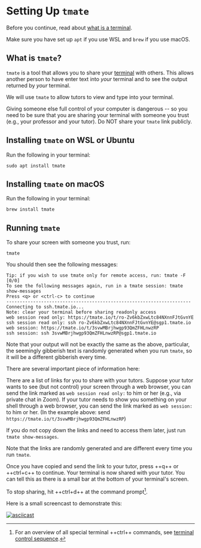 # Setting Up `tmate`

Before you continue, read about [what is a terminal](shell.md).

Make sure you have set up `apt` if you use WSL and `brew` if you use macOS.

## What is `tmate`?

`tmate` is a tool that allows you to share your [terminal](shell.md) with others.  This allows another person to have enter text into _your_ terminal and to see the output returned by _your_ terminal.

We will use `tmate` to allow tutors to view and type into your terminal.  

Giving someone else full control of your computer is dangerous -- so you need to be sure that you are sharing your terminal with someone you trust (e.g., your professor and your tutor).  Do NOT share your `tmate` link publicly.

## Installing `tmate` on WSL or Ubuntu

Run the following in your terminal:
```
sudo apt install tmate
```

## Installing `tmate` on macOS

Run the following in your terminal:
```
brew install tmate
```

## Running `tmate`

To share your screen with someone you trust, run:

```
tmate
```

You should then see the following messages:

```
Tip: if you wish to use tmate only for remote access, run: tmate -F        [0/0]
To see the following messages again, run in a tmate session: tmate show-messages
Press <q> or <ctrl-c> to continue
---------------------------------------------------------------------
Connecting to ssh.tmate.io...
Note: clear your terminal before sharing readonly access
web session read only: https://tmate.io/t/ro-Zv6kbZxwLtc84NXnnFJtGvnYE
ssh session read only: ssh ro-Zv6kbZxwLtc84NXnnFJtGvnYE@sgp1.tmate.io
web session: https://tmate.io/t/3svwMBrjhwgp93QmZFHLnwzRP
ssh session: ssh 3svwMBrjhwgp93QmZFHLnwzRP@sgp1.tmate.io
```

Note that your output will not be exactly the same as the above, particular, the seemingly gibberish text is randomly generated when
you run `tmate`, so it will be a different gibberish every time.

There are several important piece of information here:

There are a list of links for you to share with your tutors.  Suppose your tutor wants to see (but not control) your screen through a web browser, you can send the link marked as `web session read only:` to him or her (e.g., via private chat in Zoom).  If your tutor needs to show you something on your shell through a web browser, you can send the link marked as `web session:` to him or her.  (In the example above: send `https://tmate.io/t/3svwMBrjhwgp93QmZFHLnwzRP`)

If you do not copy down the links and need to access them later, just run `tmate show-messages`.

Note that the links are randomly generated and are different every time you run `tmate`.

Once you have copied and send the link to your tutor, press ++q++ or ++ctrl+c++ to continue.  Your terminal is now shared with your tutor.  You can tell this as there is a small bar at the bottom of your terminal's screen.

To stop sharing, hit ++ctrl+d++ at the command prompt[^1]. 

[^1]: For an overview of all special terminal ++ctrl++ commands, see [terminal control sequence](shell.md).

Here is a small screencast to demonstrate this:

[![asciicast](https://asciinema.org/a/sfHoPFqV2kqHk21v23nnHuqX6.svg)](https://asciinema.org/a/sfHoPFqV2kqHk21v23nnHuqX6)
